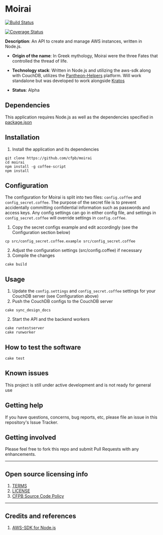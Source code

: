 # Moirai

[![Build Status](https://travis-ci.org/cfpb/moirai.svg?branch=master)](https://travis-ci.org/cfpb/moirai)

[![Coverage Status](https://coveralls.io/repos/cfpb/moirai/badge.svg)](https://coveralls.io/r/cfpb/moirai)

**Description**:  An API to create and manage AWS instances, written in Node.js.

  - **Origin of the name**: In Greek mythology, Moirai were the three Fates that controlled the thread of life.

  - **Technology stack**: Written in Node.js and utilizing the aws-sdk along with CouchDB, utilizes the [Pantheon-Helpers](https://github.com/cfpb/pantheon-helpers) platform.  Will work standalone but was developed to work alongside [Kratos](http://github.com/cfpb/kratos)
  - **Status**:  Alpha

## Dependencies

This application requires Node.js as well as the dependencies specified in [package.json](package.json)

## Installation

1. Install the application and its dependencies

```
git clone https://github.com/cfpb/moirai
cd moirai
npm install -g coffee-script
npm install
```

## Configuration

The configuration for Moirai is split into two files: `config.coffee` and `config_secret.coffee`.  The purpose of the secret file is to prevent accidentally committing confidential information such as passwords and access keys.  Any config settings can go in either config file, and settings in `config_secret.coffee` will override settings in `config.coffee`.

1. Copy the secret configs example and edit accordingly (see the Configuration section below)

```
cp src/config_secret.coffee.example src/config_secret.coffee
```

2. Adjust the configuration settings (src/config.coffee) if necessary
3. Compile the changes

```
cake build
```

## Usage

1. Update the `config.settings` and `config_secret.coffee` settings for your CouchDB server (see Configuration above)
2. Push the CouchDB configs to the CouchDB server

```
cake sync_design_docs
```

2. Start the API and the backend workers

```
cake runtestserver
cake runworker
```

## How to test the software

```
cake test
```

## Known issues

This project is still under active development and is not ready for general use

## Getting help

If you have questions, concerns, bug reports, etc, please file an issue in this repository's Issue Tracker.

## Getting involved

Please feel free to fork this repo and submit Pull Requests with any enhancements.


----

## Open source licensing info
1. [TERMS](TERMS.md)
2. [LICENSE](LICENSE)
3. [CFPB Source Code Policy](https://github.com/cfpb/source-code-policy/)


----

## Credits and references

1. [AWS-SDK for Node.js](http://aws.amazon.com/sdk-for-node-js/)

